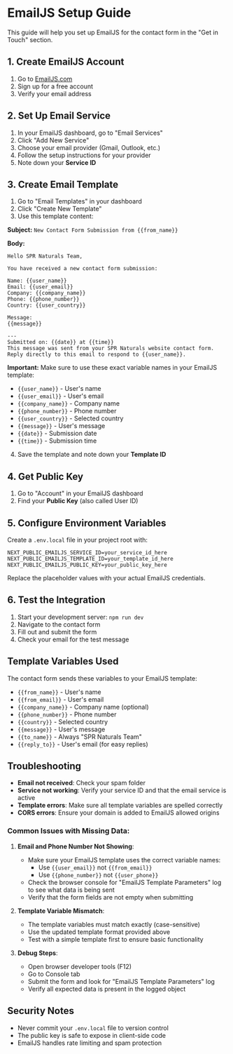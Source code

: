 # EmailJS Setup Guide

This guide will help you set up EmailJS for the contact form in the "Get in Touch" section.

## 1. Create EmailJS Account

1. Go to [EmailJS.com](https://www.emailjs.com/)
2. Sign up for a free account
3. Verify your email address

## 2. Set Up Email Service

1. In your EmailJS dashboard, go to "Email Services"
2. Click "Add New Service"
3. Choose your email provider (Gmail, Outlook, etc.)
4. Follow the setup instructions for your provider
5. Note down your **Service ID**

## 3. Create Email Template

1. Go to "Email Templates" in your dashboard
2. Click "Create New Template"
3. Use this template content:

**Subject:** `New Contact Form Submission from {{from_name}}`

**Body:**
```
Hello SPR Naturals Team,

You have received a new contact form submission:

Name: {{user_name}}
Email: {{user_email}}
Company: {{company_name}}
Phone: {{phone_number}}
Country: {{user_country}}

Message:
{{message}}

---
Submitted on: {{date}} at {{time}}
This message was sent from your SPR Naturals website contact form.
Reply directly to this email to respond to {{user_name}}.
```

**Important:** Make sure to use these exact variable names in your EmailJS template:
- `{{user_name}}` - User's name
- `{{user_email}}` - User's email  
- `{{company_name}}` - Company name
- `{{phone_number}}` - Phone number
- `{{user_country}}` - Selected country
- `{{message}}` - User's message
- `{{date}}` - Submission date
- `{{time}}` - Submission time

4. Save the template and note down your **Template ID**

## 4. Get Public Key

1. Go to "Account" in your EmailJS dashboard
2. Find your **Public Key** (also called User ID)

## 5. Configure Environment Variables

Create a `.env.local` file in your project root with:

```env
NEXT_PUBLIC_EMAILJS_SERVICE_ID=your_service_id_here
NEXT_PUBLIC_EMAILJS_TEMPLATE_ID=your_template_id_here
NEXT_PUBLIC_EMAILJS_PUBLIC_KEY=your_public_key_here
```

Replace the placeholder values with your actual EmailJS credentials.

## 6. Test the Integration

1. Start your development server: `npm run dev`
2. Navigate to the contact form
3. Fill out and submit the form
4. Check your email for the test message

## Template Variables Used

The contact form sends these variables to your EmailJS template:

- `{{from_name}}` - User's name
- `{{from_email}}` - User's email
- `{{company_name}}` - Company name (optional)
- `{{phone_number}}` - Phone number
- `{{country}}` - Selected country
- `{{message}}` - User's message
- `{{to_name}}` - Always "SPR Naturals Team"
- `{{reply_to}}` - User's email (for easy replies)

## Troubleshooting

- **Email not received**: Check your spam folder
- **Service not working**: Verify your service ID and that the email service is active
- **Template errors**: Make sure all template variables are spelled correctly
- **CORS errors**: Ensure your domain is added to EmailJS allowed origins

### Common Issues with Missing Data:

1. **Email and Phone Number Not Showing**:
   - Make sure your EmailJS template uses the correct variable names:
     - Use `{{user_email}}` not `{{from_email}}`
     - Use `{{phone_number}}` not `{{user_phone}}`
   - Check the browser console for "EmailJS Template Parameters" log to see what data is being sent
   - Verify that the form fields are not empty when submitting

2. **Template Variable Mismatch**:
   - The template variables must match exactly (case-sensitive)
   - Use the updated template format provided above
   - Test with a simple template first to ensure basic functionality

3. **Debug Steps**:
   - Open browser developer tools (F12)
   - Go to Console tab
   - Submit the form and look for "EmailJS Template Parameters" log
   - Verify all expected data is present in the logged object

## Security Notes

- Never commit your `.env.local` file to version control
- The public key is safe to expose in client-side code
- EmailJS handles rate limiting and spam protection

